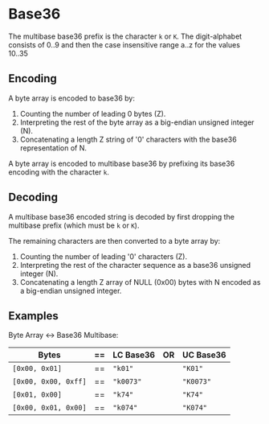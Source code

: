 # Base36

The multibase base36 prefix is the character `k` or `K`. The digit-alphabet
consists of 0..9 and then the case insensitive range a..z for the values 10..35

## Encoding

A byte array is encoded to base36 by:

1. Counting the number of leading 0 bytes (Z).
2. Interpreting the rest of the byte array as a big-endian unsigned integer (N).
3. Concatenating a length Z string of '0' characters with the base36
   representation of N.

A byte array is encoded to multibase base36 by prefixing its base36 encoding
with the character `k`.

## Decoding

A multibase base36 encoded string is decoded by first dropping the multibase
prefix (which must be `k` or `K`).

The remaining characters are then converted to a byte array by:

1. Counting the number of leading '0' characters (Z).
2. Interpreting the rest of the character sequence as a base36 unsigned integer
   (N).
3. Concatenating a length Z array of NULL (0x00) bytes with N encoded as a
   big-endian unsigned integer.

## Examples

Byte Array <-> Base36 Multibase:

| Bytes | ==  | LC Base36 | OR | UC Base36 |
|---|---|---|---|---|
| `[0x00, 0x01]`       | == | `"k01"`   | | `"K01"`   |
| `[0x00, 0x00, 0xff]` | == | `"k0073"` | | `"K0073"` |
| `[0x01, 0x00]`       | == | `"k74"`   | | `"K74"`   |
| `[0x00, 0x01, 0x00]` | == | `"k074"`  | | `"K074"`  |
